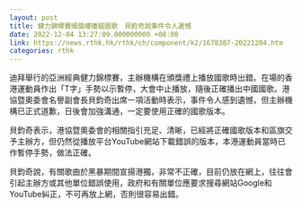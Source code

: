 ```yaml
---
layout: post
title: 健力錦標賽頒獎禮播錯國歌　貝鈞奇說事件令人遺憾
date: 2022-12-04 13:27:09.000000000 +08:00
link: https://news.rthk.hk/rthk/ch/component/k2/1678387-20221204.htm
categories: rthk
---
```


迪拜舉行的亞洲經典健力錦標賽，主辦機構在頒獎禮上播放國歌時出錯。在場的香港運動員作出「T字」手勢以示暫停，大會中止播放，隨後正確播出中國國歌。港協暨奧委會名譽副會長貝鈞奇出席一項活動時表示，事件令人感到遺憾，但主辦機構已正式道歉，日後會加強溝通，一定要使用正確的國歌版本。

貝鈞奇表示，港協暨奧委會的相關指引充足、清晰，已經將正確國歌版本和區旗交予主辦方，但仍然從播放平台YouTube網站下載錯誤的版本，本港運動員當時已作暫停手勢，做法正確。

貝鈞奇說，有關歌曲於黑暴期間宣揚港獨，非常不正確，目前仍放在網上，往往會引起主辦方或其他單位錯誤使用，政府和有關單位應要求搜尋網站Google和YouTube糾正，不可再放上網，否則很容易出錯。

